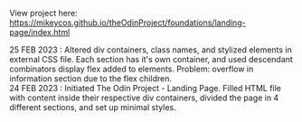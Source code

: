 View project here: https://mikeycos.github.io/theOdinProject/foundations/landing-page/index.html

25 FEB 2023 : Altered div containers, class names, and stylized elements in external CSS file. Each section has it's own container, and used descendant combinators display flex added to elements. Problem: overflow in information section due to the flex children.  
24 FEB 2023 : Initiated The Odin Project - Landing Page. Filled HTML file with content inside their respective div containers, divided the page in 4 different sections, and set up minimal styles.